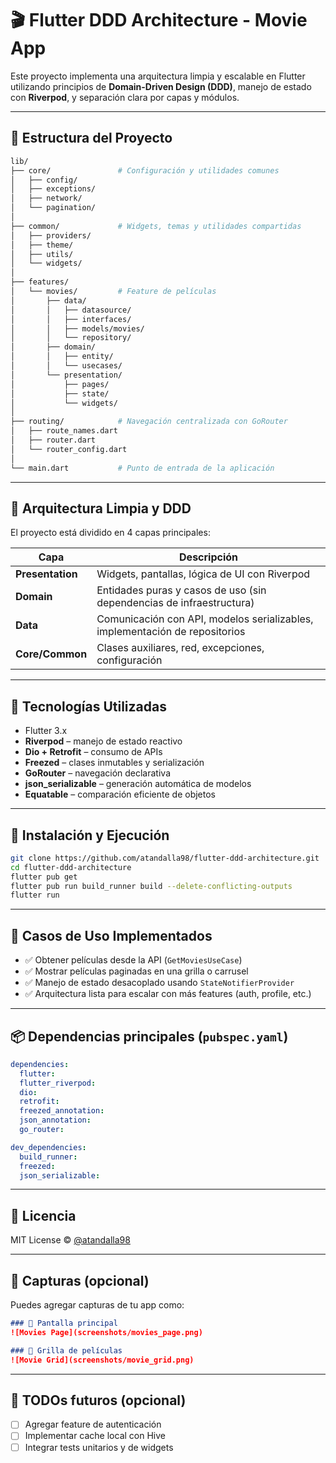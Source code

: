 # 🎬 Flutter DDD Architecture - Movie App

Este proyecto implementa una arquitectura limpia y escalable en Flutter utilizando principios de **Domain-Driven Design (DDD)**, manejo de estado con **Riverpod**, y separación clara por capas y módulos.

---

## 📁 Estructura del Proyecto

```bash
lib/
├── core/               # Configuración y utilidades comunes
│   ├── config/
│   ├── exceptions/
│   ├── network/
│   └── pagination/
│
├── common/             # Widgets, temas y utilidades compartidas
│   ├── providers/
│   ├── theme/
│   ├── utils/
│   └── widgets/
│
├── features/
│   └── movies/         # Feature de películas
│       ├── data/
│       │   ├── datasource/
│       │   ├── interfaces/
│       │   ├── models/movies/
│       │   └── repository/
│       ├── domain/
│       │   ├── entity/
│       │   └── usecases/
│       └── presentation/
│           ├── pages/
│           ├── state/
│           └── widgets/
│
├── routing/            # Navegación centralizada con GoRouter
│   ├── route_names.dart
│   ├── router.dart
│   └── router_config.dart
│
└── main.dart           # Punto de entrada de la aplicación
```

---

## 🧱 Arquitectura Limpia y DDD

El proyecto está dividido en 4 capas principales:

| Capa            | Descripción                                                                 |
|-----------------|-----------------------------------------------------------------------------|
| **Presentation**| Widgets, pantallas, lógica de UI con Riverpod                               |
| **Domain**      | Entidades puras y casos de uso (sin dependencias de infraestructura)        |
| **Data**        | Comunicación con API, modelos serializables, implementación de repositorios |
| **Core/Common** | Clases auxiliares, red, excepciones, configuración                          |

---

## 🚀 Tecnologías Utilizadas

- Flutter 3.x
- **Riverpod** – manejo de estado reactivo
- **Dio + Retrofit** – consumo de APIs
- **Freezed** – clases inmutables y serialización
- **GoRouter** – navegación declarativa
- **json_serializable** – generación automática de modelos
- **Equatable** – comparación eficiente de objetos

---

## 🔧 Instalación y Ejecución

```bash
git clone https://github.com/atandalla98/flutter-ddd-architecture.git
cd flutter-ddd-architecture
flutter pub get
flutter pub run build_runner build --delete-conflicting-outputs
flutter run
```

---

## 🧠 Casos de Uso Implementados

- ✅ Obtener películas desde la API (`GetMoviesUseCase`)
- ✅ Mostrar películas paginadas en una grilla o carrusel
- ✅ Manejo de estado desacoplado usando `StateNotifierProvider`
- ✅ Arquitectura lista para escalar con más features (auth, profile, etc.)

---

## 📦 Dependencias principales (`pubspec.yaml`)

```yaml
dependencies:
  flutter:
  flutter_riverpod:
  dio:
  retrofit:
  freezed_annotation:
  json_annotation:
  go_router:

dev_dependencies:
  build_runner:
  freezed:
  json_serializable:
```

---

## 📃 Licencia

MIT License © [@atandalla98](https://github.com/atandalla98)

---

## 📸 Capturas (opcional)

Puedes agregar capturas de tu app como:

```markdown
### 🎥 Pantalla principal
![Movies Page](screenshots/movies_page.png)

### 🧩 Grilla de películas
![Movie Grid](screenshots/movie_grid.png)
```

---

## 📌 TODOs futuros (opcional)

- [ ] Agregar feature de autenticación
- [ ] Implementar cache local con Hive
- [ ] Integrar tests unitarios y de widgets
